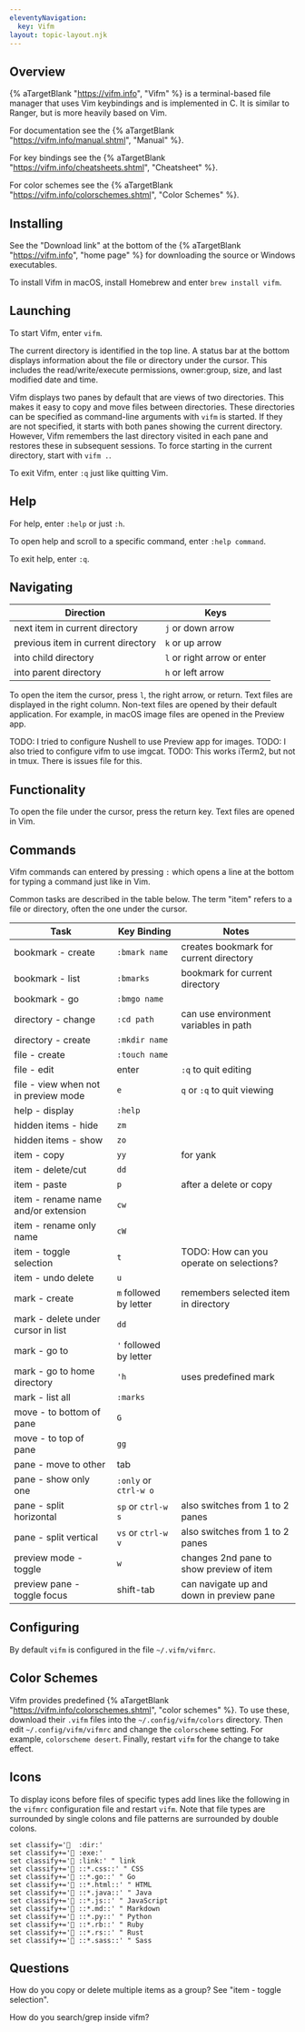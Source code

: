 ```yaml
---
eleventyNavigation:
  key: Vifm
layout: topic-layout.njk
---
```


## Overview

{% aTargetBlank "https://vifm.info", "Vifm" %}
is a terminal-based file manager that uses Vim keybindings
and is implemented in C.
It is similar to Ranger, but is more heavily based on Vim.

For documentation see the
{% aTargetBlank "https://vifm.info/manual.shtml", "Manual" %}.

For key bindings see the
{% aTargetBlank "https://vifm.info/cheatsheets.shtml", "Cheatsheet" %}.

For color schemes see the
{% aTargetBlank "https://vifm.info/colorschemes.shtml", "Color Schemes" %}.

## Installing

See the "Download link" at the bottom of the
{% aTargetBlank "https://vifm.info", "home page" %}
for downloading the source or Windows executables.

To install Vifm in macOS, install Homebrew and enter `brew install vifm`.

## Launching

To start Vifm, enter `vifm`.

The current directory is identified in the top line.
A status bar at the bottom displays information
about the file or directory under the cursor.
This includes the read/write/execute permissions, owner:group,
size, and last modified date and time.

Vifm displays two panes by default that are views of two directories.
This makes it easy to copy and move files between directories.
These directories can be specified as
command-line arguments with `vifm` is started.
If they are not specified, it starts with
both panes showing the current directory.
However, Vifm remembers the last directory visited in each pane
and restores these in subsequent sessions.
To force starting in the current directory, start with `vifm .`.

To exit Vifm, enter `:q` just like quitting Vim.

## Help

For help, enter `:help` or just `:h`.

To open help and scroll to a specific command, enter `:help command`.

To exit help, enter `:q`.

## Navigating

| Direction                          | Keys                        |
| ---------------------------------- | --------------------------- |
| next item in current directory     | `j` or down arrow           |
| previous item in current directory | `k` or up arrow             |
| into child directory               | `l` or right arrow or enter |
| into parent directory              | `h` or left arrow           |

To open the item the cursor,
press `l`, the right arrow, or return.
Text files are displayed in the right column.
Non-text files are opened by their default application.
For example, in macOS image files are opened in the Preview app.

TODO: I tried to configure Nushell to use Preview app for images.
TODO: I also tried to configure vifm to use imgcat.
TODO: This works iTerm2, but not in tmux. There is issues file for this.

## Functionality

To open the file under the cursor, press the return key.
Text files are opened in Vim.

## Commands

Vifm commands can entered by pressing `:` which
opens a line at the bottom for typing a command just like in Vim.

Common tasks are described in the table below.
The term "item" refers to a file or directory, often the one under the cursor.

| Task                                 | Key Binding            | Notes                                    |
| ------------------------------------ | ---------------------- | ---------------------------------------- |
| bookmark - create                    | `:bmark name`          | creates bookmark for current directory   |
| bookmark - list                      | `:bmarks`              | bookmark for current directory           |
| bookmark - go                        | `:bmgo name`           |                                          |
| directory - change                   | `:cd path`             | can use environment variables in path    |
| directory - create                   | `:mkdir name`          |                                          |
| file - create                        | `:touch name`          |                                          |
| file - edit                          | enter                  | `:q` to quit editing                     |
| file - view when not in preview mode | `e`                    | `q` or `:q` to quit viewing              |
| help - display                       | `:help`                |                                          |
| hidden items - hide                  | `zm`                   |                                          |
| hidden items - show                  | `zo`                   |                                          |
| item - copy                          | `yy`                   | for yank                                 |
| item - delete/cut                    | `dd`                   |                                          |
| item - paste                         | `p`                    | after a delete or copy                   |
| item - rename name and/or extension  | `cw`                   |                                          |
| item - rename only name              | `cW`                   |                                          |
| item - toggle selection              | `t`                    | TODO: How can you operate on selections? |
| item - undo delete                   | `u`                    |                                          |
| mark - create                        | `m` followed by letter | remembers selected item in directory     |
| mark - delete under cursor in list   | `dd`                   |                                          |
| mark - go to                         | `'` followed by letter |                                          |
| mark - go to home directory          | `'h`                   | uses predefined mark                     |
| mark - list all                      | `:marks`               |                                          |
| move - to bottom of pane             | `G`                    |                                          |
| move - to top of pane                | `gg`                   |                                          |
| pane - move to other                 | tab                    |                                          |
| pane - show only one                 | `:only` or `ctrl-w o`  |                                          |
| pane - split horizontal              | `sp` or `ctrl-w s`     | also switches from 1 to 2 panes          |
| pane - split vertical                | `vs` or `ctrl-w v`     | also switches from 1 to 2 panes          |
| preview mode - toggle                | `w`                    | changes 2nd pane to show preview of item |
| preview pane - toggle focus          | shift-tab              | can navigate up and down in preview pane |

## Configuring

By default `vifm` is configured in the file `~/.vifm/vifmrc`.

## Color Schemes

Vifm provides predefined
{% aTargetBlank "https://vifm.info/colorschemes.shtml", "color schemes" %}.
To use these, download their `.vifm` files
into the `~/.config/vifm/colors` directory.
Then edit `~/.config/vifm/vifmrc` and change the `colorscheme` setting.
For example, `colorscheme desert`.
Finally, restart `vifm` for the change to take effect.

## Icons

To display icons before files of specific types
add lines like the following in the `vifmrc` configuration file
and restart `vifm`.
Note that file types are surrounded by single colons
and file patterns are surrounded by double colons.

```text
set classify='  :dir:'
set classify+='🏃 :exe:'
set classify+=' :link:' " link
set classify+=' ::*.css::' " CSS
set classify+=' ::*.go::' " Go
set classify+=' ::*.html::' " HTML
set classify+=' ::*.java::' " Java
set classify+=' ::*.js::' " JavaScript
set classify+=' ::*.md::' " Markdown
set classify+=' ::*.py::' " Python
set classify+=' ::*.rb::' " Ruby
set classify+=' ::*.rs::' " Rust
set classify+=' ::*.sass::' " Sass
```

## Questions

How do you copy or delete multiple items as a group?
See "item - toggle selection".

How do you search/grep inside vifm?
